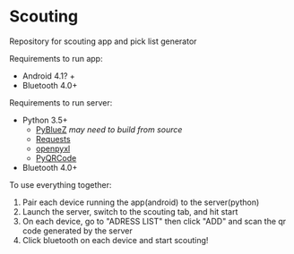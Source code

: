 # Scouting
Repository for scouting app and pick list generator

Requirements to run app:
* Android 4.1? +
* Bluetooth 4.0+

Requirements to run server:
* Python 3.5+
  * [PyBlueZ](https://github.com/pybluez/pybluez) *may need to build from source*
  * [Requests](http://docs.python-requests.org/en/master/)
  * [openpyxl](https://openpyxl.readthedocs.io/en/stable/)
  * [PyQRCode](https://pypi.org/project/PyQRCode/)
* Bluetooth 4.0+

To use everything together:
1. Pair each device running the app(android) to the server(python)
2. Launch the server, switch to the scouting tab, and hit start
3. On each device, go to "ADRESS LIST" then click "ADD" and scan the qr code generated by the server
4. Click bluetooth on each device and start scouting!